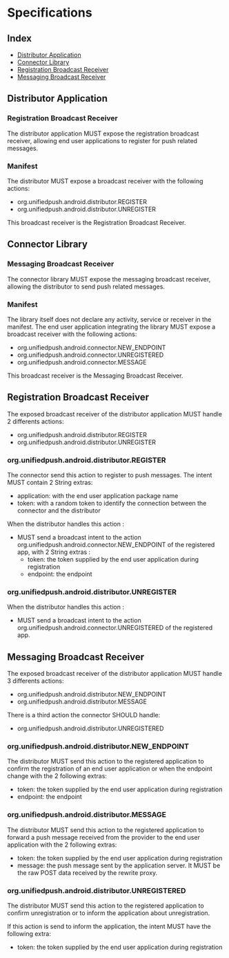 # Specifications

## Index

* [Distributor Application](#distributor-application)
* [Connector Library](#connector-library)
* [Registration Broadcast Receiver](#registration-broadcast-receiver-1)
* [Messaging Broadcast Receiver](#messaging-broadcast-receiver-1)

## Distributor Application

### Registration Broadcast Receiver

The distributor application MUST expose the registration broadcast receiver, allowing end user applications to register for push related messages.

### Manifest

The distributor MUST expose a broadcast receiver with the following actions:
* org.unifiedpush.android.distributor.REGISTER
* org.unifiedpush.android.distributor.UNREGISTER

This broadcast receiver is the Registration Broadcast Receiver.


## Connector Library

### Messaging Broadcast Receiver

The connector library MUST expose the messaging broadcast receiver, allowing the distributor to send push related messages.

### Manifest

The library itself does not declare any activity, service or receiver in the manifest. The end user application integrating the library MUST expose a broadcast receiver with the following actions:
* org.unifiedpush.android.connector.NEW_ENDPOINT
* org.unifiedpush.android.connector.UNREGISTERED
* org.unifiedpush.android.connector.MESSAGE

This broadcast receiver is the Messaging Broadcast Receiver.


## Registration Broadcast Receiver

The exposed broadcast receiver of the distributor application MUST handle 2 differents actions:
* org.unifiedpush.android.distributor.REGISTER
* org.unifiedpush.android.distributor.UNREGISTER

### org.unifiedpush.android.distributor.REGISTER

The connector send this action to register to push messages. The intent MUST contain 2 String extras:
* application: with the end user application package name
* token: with a random token to identify the connection between the connector and the distributor

When the distributor handles this action :
* MUST send a broadcast intent to the action org.unifiedpush.android.connector.NEW_ENDPOINT of the registered app, with 2 String extras :
	* token: the token supplied by the end user application during registration
	* endpoint: the endpoint

### org.unifiedpush.android.distributor.UNREGISTER

When the distributor handles this action :
* MUST send a broadcast intent to the action org.unifiedpush.android.connector.UNREGISTERED of the registered app.


## Messaging Broadcast Receiver

The exposed broadcast receiver of the distributor application MUST handle 3 differents actions:
* org.unifiedpush.android.distributor.NEW_ENDPOINT
* org.unifiedpush.android.distributor.MESSAGE

There is a third action the connector SHOULD handle:
* org.unifiedpush.android.distributor.UNREGISTERED

### org.unifiedpush.android.distributor.NEW_ENDPOINT

The distributor MUST send this action to the registered application to confirm the registration of an end user application or when the endpoint change with the 2 following extras:
* token: the token supplied by the end user application during registration
* endpoint: the endpoint

### org.unifiedpush.android.distributor.MESSAGE

The distributor MUST send this action to the registered application to forward a push message received from the provider to the end user application with the 2 following extras:
* token: the token supplied by the end user application during registration
* message: the push message sent by the application server. It MUST be the raw POST data received by the rewrite proxy.

### org.unifiedpush.android.distributor.UNREGISTERED

The distributor MUST send this action to the registered application to confirm unregistration or to inform the application about unregistration.

If this action is send to inform the application, the intent MUST have the following extra:
* token: the token supplied by the end user application during registration

